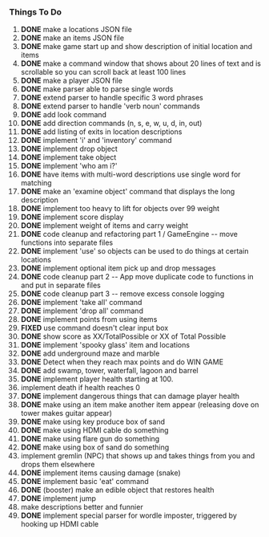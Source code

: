 ### Things To Do

1. **DONE** make a locations JSON file
2. **DONE** make an items JSON file
3. **DONE** make game start up and show description of initial location and items
4. **DONE** make a command window that shows about 20 lines of text and is scrollable so you can scroll back at least 100 lines
5. **DONE** make a player JSON file
6. **DONE** make parser able to parse single words
7. **DONE** extend parser to handle specific 3 word phrases
8. **DONE** extend parser to handle 'verb noun' commands
9. **DONE** add look command
10. **DONE** add direction commands (n, s, e, w, u, d, in, out)
11. **DONE** add listing of exits in location descriptions
12. **DONE** implement 'i' and 'inventory' command
13. **DONE** implement drop object
14. **DONE** implement take object
15. **DONE** implement 'who am i?'
16. **DONE** have items with multi-word descriptions use single word for matching
17. **DONE** make an 'examine object' command that displays the long description
18. **DONE** implement too heavy to lift for objects over 99 weight
19. **DONE** implement score display
20. **DONE** implement weight of items and carry weight
21. **DONE** code cleanup and refactoring part 1 / GameEngine -- move functions into separate files
22. **DONE** implement 'use' so objects can be used to do things at certain locations
23. **DONE** implement optional item pick up and drop messages
24. **DONE** code cleanup part 2 -- App move duplicate code to functions in and put in separate files
25. **DONE** code cleanup part 3 -- remove excess console logging
26. **DONE** implement 'take all' command
27. **DONE** implement 'drop all' command
28. **DONE** implement points from using items
29. **FIXED** use command doesn't clear input box
30. **DONE** show score as XX/TotalPossible or XX of Total Possible
31. **DONE** implement 'spooky glass' item and locations
32. **DONE** add underground maze and marble
33. **DONE** Detect when they reach max points and do WIN GAME
34. **DONE** add swamp, tower, waterfall, lagoon and barrel
35. **DONE** implement player health starting at 100.
36. implement death if health reaches 0 
37. **DONE** implement dangerous things that can damage player health
38. **DONE** make using an item make another item appear (releasing dove on tower makes guitar appear)
39. **DONE** make using key produce box of sand
40. **DONE** make using HDMI cable do something
41. **DONE** make using flare gun do something
42. **DONE** make using box of sand do something
43. implement gremlin (NPC) that shows up and takes things from you and drops them elsewhere
44. **DONE** implement items causing damage (snake)
45. **DONE** implement basic 'eat' command
46. **DONE** (booster) make an edible object that restores health
47. **DONE** implement jump
48. make descriptions better and funnier
49. **DONE** implement special parser for wordle imposter, triggered by hooking up HDMI cable




